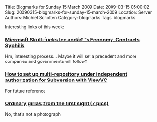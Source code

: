 Title: Blogmarks for Sunday 15 March 2009
Date: 2009-03-15 05:00:02
Slug: 20090315-blogmarks-for-sunday-15-march-2009
Location: Server
Authors: Michiel Scholten
Category: blogmarks
Tags: blogmarks

<p>Interesting links of this week:</p>
<h3><a href="http://smari.yaxic.org/blag/2009/03/06/microsoft-skull-fucks-icelands-economy-contracts-syphilis/">Microsoft Skull-fucks Icelandâ€™s Economy, Contracts Syphilis</a></h3>
<p>Hm, interesting process... Maybe it will set a precedent and more companies and governments will follow?</p>
<h3><a href="http://micro.stanford.edu/wiki/How_to_set_up_multi-repository_under_independent_authorization_for_Subversion_+_ViewVC">How to set up multi-repository under independent authorization for Subversion with ViewVC</a></h3>
<p>For future reference</p>
<h3><a href="http://dilidoo.com/2009/02/27/ordinary_girlfrom_the_first_sight_7_pics.html">Ordinary girlâ€¦from the first sight (7 pics)</a></h3>
<p>No, that's not a photograph</p>
